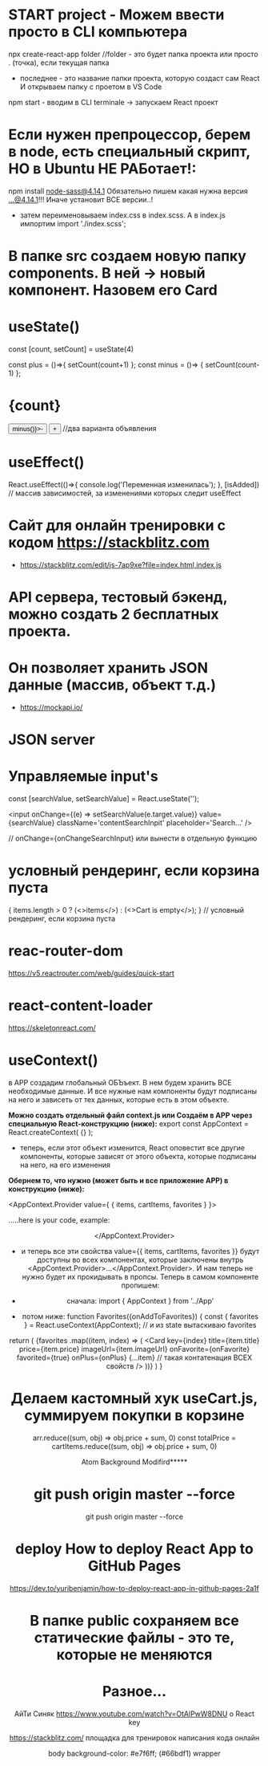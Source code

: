 # START project - Можем ввести просто в CLI компьютера

npx create-react-app folder //folder - это будет папка проекта или просто . (точка), если текущая папка

- последнее - это название папки проекта, которую создаст сам React
  И открываем папку с проетом в VS Code

npm start - вводим в CLI terminale -> запускаем React проект

# Если нужен препроцессор, берем в node, есть специальный скрипт, НО в Ubuntu НЕ РАБотает!:

npm install node-sass@4.14.1 Обязательно пишем какая нужна версия ...@4.14.1!!! Иначе установит ВСЕ версии..!

- затем переименовываем index.css в index.scss. А в index.js импортим
  import './index.scss';

# В папке src создаем новую папку components. В ней -> новый компонент. Назовем его Card

# useState()

const [count, setCount] = useState(4)

const plus = ()=>{
setCount(count+1)
};
const minus = ()=> {
setCount(count-1)
};

  <h1>{count}</h1>
      <button onClick={()=>minus()}>-</button> 
      <button onClick={plus}>+</button> //два варианта объявления

# useEffect()

React.useEffect(()=>{
console.log('Переменная изменилась');
}, [isAdded]) // массив зависимостей, за изменениями которых следит useEffect

# Сайт для онлайн тренировки с кодом https://stackblitz.com
- https://stackblitz.com/edit/js-7ap9xe?file=index.html,index.js

# API сервера, тестовый бэкенд, можно создать 2 бесплатных проекта.
# Он позволяет хранить JSON данные (массив, объект т.д.)
- https://mockapi.io/

# JSON server

# Управляемые input's
const [searchValue, setSearchValue] = React.useState('');

<input
onChange={(e) => setSearchValue(e.target.value)}
value={searchValue}
className='contentSearchInpit'
placeholder='Search...'
/>

// onChange={onChangeSearchInput} или вынести в отдельную функцию

# условный рендеринг, если корзина пуста
{
  items.length > 0 ? (<>items</>) : (<>Cart is empty</>);
} 
 // условный рендеринг, если корзина пуста

 # reac-router-dom
https://v5.reactrouter.com/web/guides/quick-start

# react-content-loader
https://skeletonreact.com/

# useContext()
в АРР создадим глобальный ОБЪъект. В нем будем хранить ВСЕ необходимые данные. И все нужные
нам компоненты будут подписаны на него и зависеть от тех данных, которые есть в этом объекте. 

**Можно создать отдельный файл context.js или  Создаём в АРР через специальную React-конструкцию (ниже):**
 export const AppContext = React.createContext( {} );

 - теперь, если этот объект изменится, React оповестит все другие компоненты, которые зависят от этого объекта, которые подписаны на него, на его изменения

 **Обернем то, что нужно (может быть и все приложение АРР) в конструкцию (ниже):**

 <AppContext.Provider value={ { items, cartItems, favorites } }>

  .....here is your code, example:
    <Header />
    <Blog />

</AppContext.Provider>
- и теперь все эти свойства value={{ items, cartItems, favorites }} будут доступны во всех
компонентах, которые заключены внутрь <AppContext.Provider>...</AppContext.Provider>. И нам
теперь не нужно будет их прокидывать в пропсы. Теперь в самом компоненте пропишем:

 - сначала:
import { AppContext } from '../App'

 - потом ниже:
function Favorites({onAddToFavorites}) {
const { favorites } = React.useContext(AppContext);
 // и из state вытаскиваю favorites

  return (
    {favorites
      .map((item, index) => (
        <Card
        key={index}
        title={item.title}
        price={item.price}
        imageUrl={item.imageUrl}
        onFavorite={onFavorite}
        favorited={true}
        onPlus={onPlus}
        {...item} // такая контатенация ВСЕХ свойств
        />
      ))}
  )
 }

# Делаем кастомный хук useCart.js, суммируем покупки в корзине
arr.reduce((sum, obj) => obj.price + sum, 0)
const totalPrice = cartItems.reduce((sum, obj) => obj.price + sum, 0)

Atom Background Modifird*****

# git push origin master --force
git push origin master --force

# deploy How to deploy React App to GitHub Pages
https://dev.to/yuribenjamin/how-to-deploy-react-app-in-github-pages-2a1f

# В папке public сохраняем все статические файлы - это те, которые не меняются 

# Разное...

АйТи Синяк https://www.youtube.com/watch?v=OtAlPwW8DNU o React key

https://stackblitz.com/ площадка для тренировок написания кода онлайн


body background-color: #e7f6ff; (#66bdf1)
wrapper 